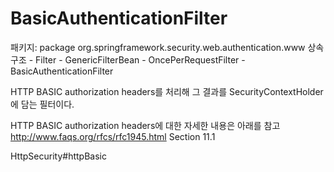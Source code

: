 # BasicAuthenticationFilter 

패키지: package org.springframework.security.web.authentication.www
상속구조 - Filter - GenericFilterBean - OncePerRequestFilter - BasicAuthenticationFilter

HTTP BASIC authorization headers를 처리해 그 결과를 SecurityContextHolder에 담는 필터이다. 

HTTP BASIC authorization headers에 대한 자세한 내용은 아래를 참고
http://www.faqs.org/rfcs/rfc1945.html Section 11.1

HttpSecurity#httpBasic


